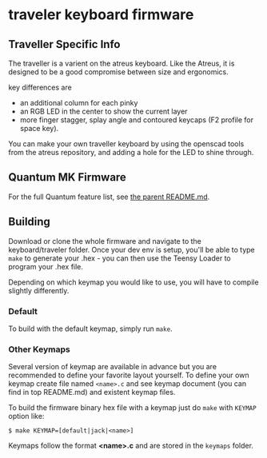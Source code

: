 traveler keyboard firmware
======================

## Traveller Specific Info ##
The traveller is a varient on the atreus keyboard. 
Like the Atreus, it is designed to be a good compromise between size and ergonomics. 

key differences are 
- an additional column for each pinky
- an RGB LED in the center to show the current layer
- more finger stagger,  splay angle and contoured keycaps (F2 profile for space key). 

You can make your own traveller  keyboard by using the openscad tools from the atreus repository, and adding a hole for the LED to shine through. 

## Quantum MK Firmware

For the full Quantum feature list, see [the parent README.md](/readme.md).

## Building

Download or clone the whole firmware and navigate to the keyboard/traveler folder. Once your dev env is setup, you'll be able to type `make` to generate your .hex - you can then use the Teensy Loader to program your .hex file. 

Depending on which keymap you would like to use, you will have to compile slightly differently.

### Default
To build with the default keymap, simply run `make`.

### Other Keymaps
Several version of keymap are available in advance but you are recommended to define your favorite layout yourself. To define your own keymap create file named `<name>.c` and see keymap document (you can find in top README.md) and existent keymap files.

To build the firmware binary hex file with a keymap just do `make` with `KEYMAP` option like:
```
$ make KEYMAP=[default|jack|<name>]
```
Keymaps follow the format **__\<name\>.c__** and are stored in the `keymaps` folder.
